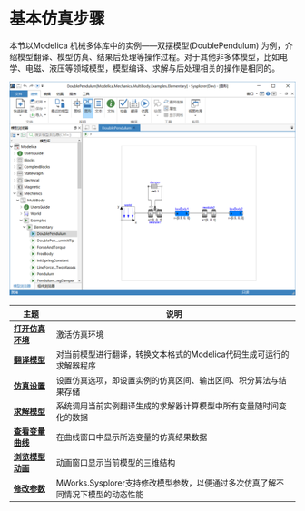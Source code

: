 # 基本仿真步骤

本节以Modelica 机械多体库中的实例——双摆模型(DoublePendulum) 为例，介绍模型翻译、模型仿真、结果后处理等操作过程。对于其他非多体模型，比如电学、电磁、液压等领域模型，模型编译、求解与后处理相关的操作是相同的。

<img src="BasicSimulationSteps.assets/双摆模型.png" alt="双摆模型" style="zoom: 50%;" />

| 主题                                                         | 说明                                                         |
| ------------------------------------------------------------ | ------------------------------------------------------------ |
| **[打开仿真环境](#/forthExample/BasicSimulationSteps/OpenSimulationEnvironment)** | 激活仿真环境                                                 |
| **[翻译模型](#/forthExample/BasicSimulationSteps/TranslateModel)** | 对当前模型进行翻译，转换文本格式的Modelica代码生成可运行的求解器程序 |
| **[仿真设置](#/forthExample/BasicSimulationSteps/SetSimulationOptions)** | 设置仿真选项，即设置实例的仿真区间、输出区间、积分算法与结果存储 |
| **[求解模型](#/forthExample/BasicSimulationSteps/SimulateModel)** | 系统调用当前实例翻译生成的求解器计算模型中所有变量随时间变化的数据 |
| **[查看变量曲线](#/forthExample/BasicSimulationSteps/ViewVariablePlot)** | 在曲线窗口中显示所选变量的仿真结果数据                       |
| **[浏览模型动画](#/forthExample/BasicSimulationSteps/DemoSimulationAnimation)** | 动画窗口显示当前模型的三维结构                               |
| **[修改参数](#/forthExample/BasicSimulationSteps/ChangeParameters)** | MWorks.Sysplorer支持修改模型参数，以便通过多次仿真了解不同情况下模型的动态性能 |


